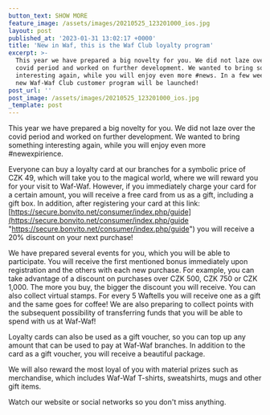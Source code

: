 ```yaml
---
button_text: SHOW MORE
feature_image: /assets/images/20210525_123201000_ios.jpg
layout: post
published_at: '2023-01-31 13:02:17 +0000'
title: 'New in Waf, this is the Waf Club loyalty program'
excerpt: >-
  This year we have prepared a big novelty for you. We did not laze over the
  covid period and worked on further development. We wanted to bring something
  interesting again, while you will enjoy even more #news. In a few weeks, the
  new Waf-Waf Club customer program will be launched!
post_url: ''
post_image: /assets/images/20210525_123201000_ios.jpg
_template: post
---
```


This year we have prepared a big novelty for you. We did not laze over the covid period and worked on further development. We wanted to bring something interesting again, while you will enjoy even more #newexpirience.

Everyone can buy a loyalty card at our branches for a symbolic price of CZK 49, which will take you to the magical world, where we will reward you for your visit to Waf-Waf. However, if you immediately charge your card for a certain amount, you will receive a free card from us as a gift, including a gift box. In addition, after registering your card at this link: [https://secure.bonvito.net/consumer/index.php/guide](https://secure.bonvito.net/consumer/index.php/guide "https://secure.bonvito.net/consumer/index.php/guide") you will receive a 20% discount on your next purchase!

We have prepared several events for you, which you will be able to participate. You will receive the first mentioned bonus immediately upon registration and the others with each new purchase. For example, you can take advantage of a discount on purchases over CZK 500, CZK 750 or CZK 1,000. The more you buy, the bigger the discount you will receive. You can also collect virtual stamps. For every 5 Waftells you will receive one as a gift and the same goes for coffee! We are also preparing to collect points with the subsequent possibility of transferring funds that you will be able to spend with us at Waf-Waf!

Loyalty cards can also be used as a gift voucher, so you can top up any amount that can be used to pay at Waf-Waf branches. In addition to the card as a gift voucher, you will receive a beautiful package.

We will also reward the most loyal of you with material prizes such as merchandise, which includes Waf-Waf T-shirts, sweatshirts, mugs and other gift items.

Watch our website or social networks so you don't miss anything.
